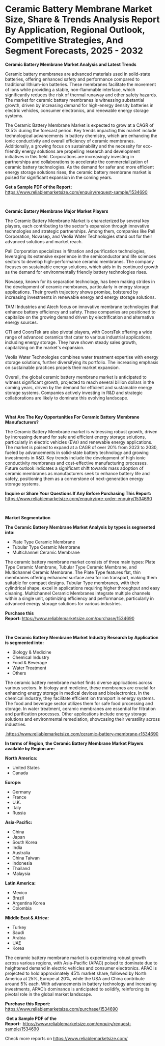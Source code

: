 <p><h1>Ceramic Battery Membrane Market Size, Share & Trends Analysis Report By Application, Regional Outlook, Competitive Strategies, And Segment Forecasts, 2025 - 2032</h1></p><p><strong>Ceramic Battery Membrane Market Analysis and Latest Trends</strong></p>
<p><p>Ceramic battery membranes are advanced materials used in solid-state batteries, offering enhanced safety and performance compared to traditional lithium-ion batteries. These membranes facilitate the movement of ions while providing a stable, non-flammable interface, which significantly reduces the risk of thermal runaway and other safety hazards. The market for ceramic battery membranes is witnessing substantial growth, driven by increasing demand for high-energy density batteries in electric vehicles, consumer electronics, and renewable energy storage systems.</p><p>The Ceramic Battery Membrane Market is expected to grow at a CAGR of 13.5% during the forecast period. Key trends impacting this market include technological advancements in battery chemistry, which are enhancing the ionic conductivity and overall efficiency of ceramic membranes. Additionally, a growing focus on sustainability and the necessity for eco-friendly energy solutions are propelling research and development initiatives in this field. Corporations are increasingly investing in partnerships and collaborations to accelerate the commercialization of ceramic battery technologies. As the demand for safer and more efficient energy storage solutions rises, the ceramic battery membrane market is poised for significant expansion in the coming years.</p></p>
<p><strong>Get a Sample PDF of the Report:&nbsp;</strong> <a href="https://www.reliablemarketsize.com/enquiry/request-sample/1534690?utm_campaign=1845&utm_medium=2&utm_source=Github&utm_content=ia&utm_term=02022025&utm_id=ceramic-battery-membrane">https://www.reliablemarketsize.com/enquiry/request-sample/1534690</a></p>
<p>&nbsp;</p>
<p><strong>Ceramic Battery Membrane Major Market Players</strong></p>
<p><p>The Ceramic Battery Membrane Market is characterized by several key players, each contributing to the sector's expansion through innovative technologies and strategic partnerships. Among them, companies like Pall Corporation, Novasep, and Veolia Water Technologies stand out for their advanced solutions and market reach.</p><p>Pall Corporation specializes in filtration and purification technologies, leveraging its extensive experience in the semiconductor and life sciences sectors to develop high-performance ceramic membranes. The company focuses on sustainable energy solutions, which aids in its continued growth as the demand for environmentally friendly battery technologies rises.</p><p>Novasep, known for its separation technology, has been making strides in the development of ceramic membranes, particularly in energy storage applications. Their growth trajectory shows promise, bolstered by increasing investments in renewable energy and energy storage solutions.</p><p>TAMI Industries and Atech focus on innovative membrane technologies that enhance battery efficiency and safety. These companies are positioned to capitalize on the growing demand driven by electrification and alternative energy sources.</p><p>CTI and CoorsTek are also pivotal players, with CoorsTek offering a wide range of advanced ceramics that cater to various industrial applications, including energy storage. They have shown steady sales growth, capitalizing on the market's expansion.</p><p>Veolia Water Technologies combines water treatment expertise with energy storage solutions, further diversifying its portfolio. The increasing emphasis on sustainable practices propels their market expansion.</p><p>Overall, the global ceramic battery membrane market is anticipated to witness significant growth, projected to reach several billion dollars in the coming years, driven by the demand for efficient and sustainable energy storage systems. Companies actively investing in R&D and strategic collaborations are likely to dominate this evolving landscape.</p></p>
<p>&nbsp;</p>
<p><strong>What Are The Key Opportunities For Ceramic Battery Membrane Manufacturers?</strong></p>
<p><p>The Ceramic Battery Membrane market is witnessing robust growth, driven by increasing demand for safe and efficient energy storage solutions, particularly in electric vehicles (EVs) and renewable energy applications. The market is poised to expand at a CAGR of over 20% from 2023 to 2030, fueled by advancements in solid-state battery technology and growing investments in R&D. Key trends include the development of high ionic conductivity membranes and cost-effective manufacturing processes. Future outlook indicates a significant shift towards mass adoption of ceramic membranes as manufacturers seek to enhance battery life and safety, positioning them as a cornerstone of next-generation energy storage systems.</p></p>
<p><strong>Inquire or Share Your Questions If Any Before Purchasing This Report:</strong> <a href="https://www.reliablemarketsize.com/enquiry/pre-order-enquiry/1534690?utm_campaign=1845&utm_medium=2&utm_source=Github&utm_content=ia&utm_term=02022025&utm_id=ceramic-battery-membrane">https://www.reliablemarketsize.com/enquiry/pre-order-enquiry/1534690</a></p>
<p>&nbsp;</p>
<p><strong>Market Segmentation</strong></p>
<p><strong>The Ceramic Battery Membrane Market Analysis by types is segmented into:</strong></p>
<p><ul><li>Plate Type Ceramic Membrane</li><li>Tubular Type Ceramic Membrane</li><li>Multichannel Ceramic Membrane</li></ul></p>
<p><p>The ceramic battery membrane market consists of three main types: Plate Type Ceramic Membrane, Tubular Type Ceramic Membrane, and Multichannel Ceramic Membrane. The Plate Type features flat, thin membranes offering enhanced surface area for ion transport, making them suitable for compact designs. Tubular Type membranes, with their cylindrical shape, excel in applications requiring higher throughput and easy cleaning. Multichannel Ceramic Membranes integrate multiple channels within a single unit, optimizing efficiency and performance, particularly in advanced energy storage solutions for various industries.</p></p>
<p><strong>Purchase this Report:&nbsp;</strong><a href="https://www.reliablemarketsize.com/purchase/1534690?utm_campaign=1845&utm_medium=2&utm_source=Github&utm_content=ia&utm_term=02022025&utm_id=ceramic-battery-membrane">https://www.reliablemarketsize.com/purchase/1534690</a></p>
<p>&nbsp;</p>
<p><strong>The Ceramic Battery Membrane Market Industry Research by Application is segmented into:</strong></p>
<p><ul><li>Biology & Medicine</li><li>Chemical Industry</li><li>Food & Beverage</li><li>Water Treatment</li><li>Others</li></ul></p>
<p><p>The ceramic battery membrane market finds diverse applications across various sectors. In biology and medicine, these membranes are crucial for enhancing energy storage in medical devices and bioelectronics. In the chemical industry, they facilitate efficient ion transport in energy systems. The food and beverage sector utilizes them for safe food processing and storage. In water treatment, ceramic membranes are essential for filtration and purification processes. Other applications include energy storage solutions and environmental remediation, showcasing their versatility across industries.</p></p>
<p><a href="https://www.reliablemarketsize.com/ceramic-battery-membrane-r1534690?utm_campaign=1845&utm_medium=2&utm_source=Github&utm_content=ia&utm_term=02022025&utm_id=ceramic-battery-membrane">&nbsp;https://www.reliablemarketsize.com/ceramic-battery-membrane-r1534690</a></p>
<p><strong>In terms of Region, the Ceramic Battery Membrane Market Players available by Region are:</strong></p>
<p>
    <p> <strong> North America: </strong>
        <ul>
            <li>United States</li>
            <li>Canada</li>
        </ul>
        </p> 
    <p> <strong> Europe: </strong>
        <ul>
            <li>Germany</li>
            <li>France</li>
            <li>U.K.</li>
            <li>Italy</li>
            <li>Russia</li>
        </ul>
        </p> 
    <p> <strong> Asia-Pacific: </strong>
        <ul>
            <li>China</li>
            <li>Japan</li>
            <li>South Korea</li>
            <li>India</li>
            <li>Australia</li>
            <li>China Taiwan</li>
            <li>Indonesia</li>
            <li>Thailand</li>
            <li>Malaysia</li>
        </ul>
        </p> 
    <p> <strong> Latin America: </strong>
        <ul>
            <li>Mexico</li>
            <li>Brazil</li>
            <li>Argentina Korea</li>
            <li>Colombia</li>
        </ul>
        </p> 
    <p> <strong> Middle East & Africa: </strong>
        <ul>
            <li>Turkey</li>
            <li>Saudi</li>
            <li>Arabia</li>
            <li>UAE</li>
            <li>Korea</li>
        </ul>
    </p>
    </p>
<p><p>The ceramic battery membrane market is experiencing robust growth across various regions, with Asia-Pacific (APAC) poised to dominate due to heightened demand in electric vehicles and consumer electronics. APAC is projected to hold approximately 45% market share, followed by North America at 25%, Europe at 20%, while the USA and China contribute around 5% each. With advancements in battery technology and increasing investments, APAC’s dominance is anticipated to solidify, reinforcing its pivotal role in the global market landscape.</p></p>
<p><strong>Purchase this Report: </strong><a href="https://www.reliablemarketsize.com/purchase/1534690?utm_campaign=1845&utm_medium=2&utm_source=Github&utm_content=ia&utm_term=02022025&utm_id=ceramic-battery-membrane">https://www.reliablemarketsize.com/purchase/1534690</a></p>
<p>&nbsp;<strong>Get a Sample PDF of the Report:&nbsp;&nbsp;</strong><a href="https://www.reliablemarketsize.com/enquiry/request-sample/1534690?utm_campaign=1845&utm_medium=2&utm_source=Github&utm_content=ia&utm_term=02022025&utm_id=ceramic-battery-membrane">https://www.reliablemarketsize.com/enquiry/request-sample/1534690</a></p>
<p><strong></strong></p>
<p>Check more reports on <a href="https://www.reliablemarketsize.com/?utm_campaign=1845&utm_medium=2&utm_source=Github&utm_content=ia&utm_term=02022025&utm_id=ceramic-battery-membrane">https://www.reliablemarketsize.com/</a></p>